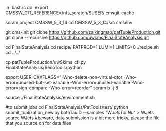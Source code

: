 in .bashrc do: export CMSSW_GIT_REFERENCE=/nfs_scratch/$USER/.cmsgit-cache

scram project CMSSW_5_3_14
cd CMSSW_5_3_14/src
cmsenv


git cms-init
git clone https://github.com/zaixingmao/patTupleProduction.git
git clone --recursive https://github.com/uwcms/FinalStateAnalysis.git

cd FinalStateAnalysis
cd recipe/
PATPROD=1 LUMI=1 LIMITS=0 ./recipe.sh
cd ../../

cp patTupleProduction/uwSkims_cfi.py FinalStateAnalysis/RecoTools/python

export USER_CXXFLAGS="-Wno-delete-non-virtual-dtor -Wno-error=unused-but-set-variable -Wno-error=unused-variable -Wno-error=sign-compare -Wno-error=reorder"
scram b -j 8

source ./FinalStateAnalysis/environment.sh

#to submit jobs
cd FinalStateAnalysis/PatTools/test/
python submit_tuplization_new.py bothTauID --samples "W*JetsToLNu*" > WJets
source WJets
#beware, data submission is a bit more tricky, please the file that you source on for data files